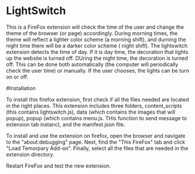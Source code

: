 # LightSwitch

This is a FireFox extension will check the time of the user and change the theme of the browser (or page) accordingly. During morning times, the theme will reflect a lighter color scheme (a morning shift), and durning the night time there will be a darker color scheme ( night shift).
The lightswitch extension detects the time of day. If it is day time, the decoration that lights up the website is turned off. DUring the night time, the decoration is turned off. This can be done both automatically (the computer will periodically check the user time) or manually. If the user chooses, the lights can be turn on or off.  

#Installation

To install this firefox extension, first check if all the files needed are located in the right places.
This extension includes three folders, content_scripts (this contains lightswitch.js), data (which contains the images that will popup), popup (which contains menu.js. THis function to send message to extension tab instanc), and the manifest.json file. 

To install and use the extension on firefox, open the browser and navigate to the "about:debugging" page. Next, find the "This FireFox" tab and click "Load Temorpary Add-on". Finally, select all the files that are needed in the extension directory. 

Restart FireFox and test the new extension. 
